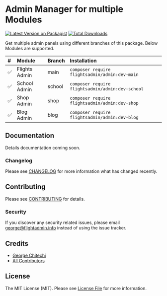 # Admin Manager for multiple Modules

[![Latest Version on Packagist](https://img.shields.io/packagist/v/flightsadmin/admin.svg?style=flat-square)](https://packagist.org/packages/flightsadmin/admin)
[![Total Downloads](https://img.shields.io/packagist/dt/flightsadmin/admin.svg?style=flat-square)](https://packagist.org/packages/flightsadmin/admin)

Get multiple admin panels using different branches of this package. Below Modules are supported.

| # | Module   |      Branch      |  Installation |
|:------ |:----------|:-------------|:------|
| ✅ | Flights Admin |  main | ` composer require flightsadmin/admin:dev-main ` |
| ✅ | School Admin |  school | ` composer require flightsadmin/admin:dev-school ` |
| ✅ | Shop Admin |  shop | ` composer require flightsadmin/admin:dev-shop  ` |
| ✅ | Blog Admin |  blog | ` composer require flightsadmin/admin:dev-blog ` |

## Documentation

Details documentation coming soon.

### Changelog

Please see [CHANGELOG](CHANGELOG.md) for more information what has changed recently.

## Contributing

Please see [CONTRIBUTING](CONTRIBUTING.md) for details.

### Security

If you discover any security related issues, please email george@flightadmin.info instead of using the issue tracker.

## Credits

-   [George Chitechi](https://github.com/flightsadmin)
-   [All Contributors](../../contributors)

## License

The MIT License (MIT). Please see [License File](LICENSE.md) for more information.